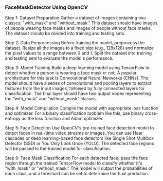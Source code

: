 <h3>FaceMaskDetector Using OpenCV</h3>

Step 1: Dataset Preparation
Gather a dataset of images containing two classes: "with_mask" and "without_mask." This dataset should have images of people wearing face masks and images of people without face masks. The dataset should be divided into training and testing sets.

Step 2: Data Preprocessing
Before training the model, preprocess the dataset. Resize all the images to a fixed size (e.g., 128x128) and normalize the pixel values to a range between 0 and 1. Split the dataset into training and testing sets to evaluate the model's performance.

Step 3: Model Training
Build a deep learning model using TensorFlow to detect whether a person is wearing a face mask or not. A popular architecture for this task is Convolutional Neural Networks (CNNs). The model should have a series of convolutional and pooling layers to extract features from the input images, followed by fully connected layers for classification. The final layer should have two output nodes representing the "with_mask" and "without_mask" classes.

Step 4: Model Compilation
Compile the model with appropriate loss function and optimizer. For a binary classification problem like this, use binary cross-entropy as the loss function and Adam optimizer.

Step 5: Face Detection
Use OpenCV's pre-trained face detection model to detect faces in real-time video streams or images. You can use Haar cascades or deep learning-based face detectors like Single Shot Multibox Detector (SSD) or You Only Look Once (YOLO). The detected face regions will be passed to the trained model for classification.

Step 6: Face Mask Classification
For each detected face, pass the face region through the trained TensorFlow model to classify whether it's "with_mask" or "without_mask." The model will output the probabilities of each class, and a threshold can be set to determine the final prediction.

